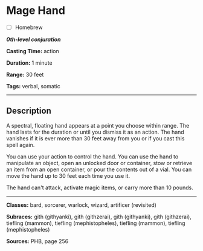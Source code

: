 # Mage Hand

- [ ] Homebrew

***0th-level conjuration***

**Casting Time:** action

**Duration:** 1 minute

**Range:** 30 feet

**Tags:** verbal, somatic

---

## Description
A spectral, floating hand appears at a point you choose within range.
The hand lasts for the duration or until you dismiss it as an action.
The hand vanishes if it is ever more than 30 feet away from you or if you cast this spell again.

You can use your action to control the hand.
You can use the hand to manipulate an object, open an unlocked door or container, stow or retrieve an item from an open container, or pour the contents out of a vial.
You can move the hand up to 30 feet each time you use it.

The hand can't attack, activate magic items, or carry more than 10 pounds.

---

**Classes:** bard, sorcerer, warlock, wizard, artificer (revisited)

**Subraces:** gith (githyanki), gith (githzerai), gith (githyanki), gith (githzerai), tiefling (mammon), tiefling (mephistopheles), tiefling (mammon), tiefling (mephistopheles)

**Sources:** PHB, page 256

